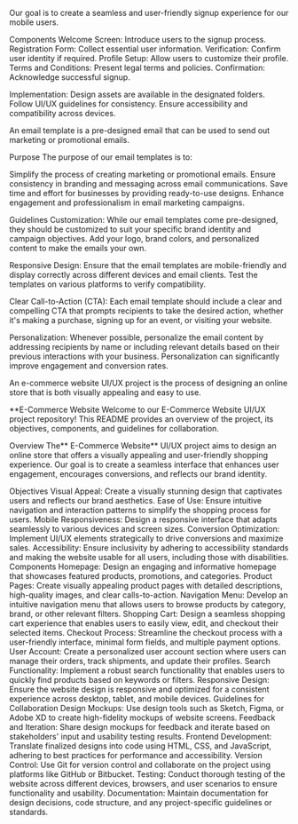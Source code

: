 Our goal is to create a seamless and user-friendly signup experience for our mobile users.

Components Welcome Screen: Introduce users to the signup process. Registration Form: Collect essential user information. Verification: Confirm user identity if required. Profile Setup: Allow users to customize their profile. Terms and Conditions: Present legal terms and policies. Confirmation: Acknowledge successful signup.

Implementation: Design assets are available in the designated folders. Follow UI/UX guidelines for consistency. Ensure accessibility and compatibility across devices.

An email template is a pre-designed email that can be used to send out marketing or promotional emails.

Purpose The purpose of our email templates is to:

Simplify the process of creating marketing or promotional emails. Ensure consistency in branding and messaging across email communications. Save time and effort for businesses by providing ready-to-use designs. Enhance engagement and professionalism in email marketing campaigns.

Guidelines Customization: While our email templates come pre-designed, they should be customized to suit your specific brand identity and campaign objectives. Add your logo, brand colors, and personalized content to make the emails your own.

Responsive Design: Ensure that the email templates are mobile-friendly and display correctly across different devices and email clients. Test the templates on various platforms to verify compatibility.

Clear Call-to-Action (CTA): Each email template should include a clear and compelling CTA that prompts recipients to take the desired action, whether it's making a purchase, signing up for an event, or visiting your website.

Personalization: Whenever possible, personalize the email content by addressing recipients by name or including relevant details based on their previous interactions with your business. Personalization can significantly improve engagement and conversion rates.

An e-commerce website UI/UX project is the process of designing an online store that is both visually appealing and easy to use.

**E-Commerce Website Welcome to our E-Commerce Website UI/UX project repository! This README provides an overview of the project, its objectives, components, and guidelines for collaboration.

Overview The** E-Commerce Website** UI/UX project aims to design an online store that offers a visually appealing and user-friendly shopping experience. Our goal is to create a seamless interface that enhances user engagement, encourages conversions, and reflects our brand identity.

Objectives Visual Appeal: Create a visually stunning design that captivates users and reflects our brand aesthetics. Ease of Use: Ensure intuitive navigation and interaction patterns to simplify the shopping process for users. Mobile Responsiveness: Design a responsive interface that adapts seamlessly to various devices and screen sizes. Conversion Optimization: Implement UI/UX elements strategically to drive conversions and maximize sales. Accessibility: Ensure inclusivity by adhering to accessibility standards and making the website usable for all users, including those with disabilities. Components Homepage: Design an engaging and informative homepage that showcases featured products, promotions, and categories. Product Pages: Create visually appealing product pages with detailed descriptions, high-quality images, and clear calls-to-action. Navigation Menu: Develop an intuitive navigation menu that allows users to browse products by category, brand, or other relevant filters. Shopping Cart: Design a seamless shopping cart experience that enables users to easily view, edit, and checkout their selected items. Checkout Process: Streamline the checkout process with a user-friendly interface, minimal form fields, and multiple payment options. User Account: Create a personalized user account section where users can manage their orders, track shipments, and update their profiles. Search Functionality: Implement a robust search functionality that enables users to quickly find products based on keywords or filters. Responsive Design: Ensure the website design is responsive and optimized for a consistent experience across desktop, tablet, and mobile devices. Guidelines for Collaboration Design Mockups: Use design tools such as Sketch, Figma, or Adobe XD to create high-fidelity mockups of website screens. Feedback and Iteration: Share design mockups for feedback and iterate based on stakeholders' input and usability testing results. Frontend Development: Translate finalized designs into code using HTML, CSS, and JavaScript, adhering to best practices for performance and accessibility. Version Control: Use Git for version control and collaborate on the project using platforms like GitHub or Bitbucket. Testing: Conduct thorough testing of the website across different devices, browsers, and user scenarios to ensure functionality and usability. Documentation: Maintain documentation for design decisions, code structure, and any project-specific guidelines or standards.
